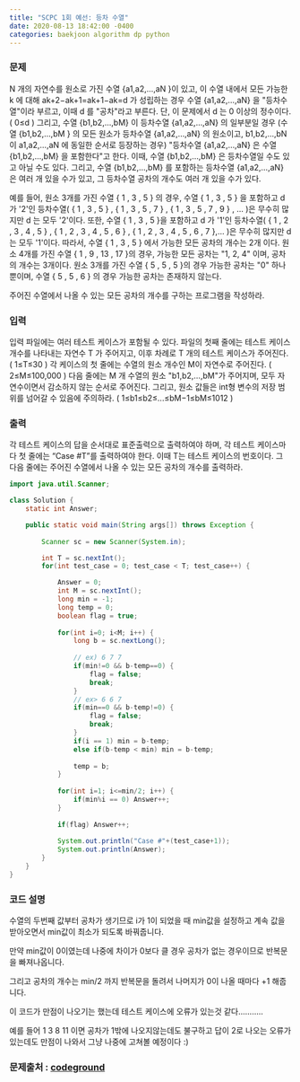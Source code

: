 ```yaml
---
title: "SCPC 1회 예선: 등차 수열"
date: 2020-08-13 18:42:00 -0400
categories: baekjoon algorithm dp python
---
```


### 문제
N 개의 자연수를 원소로 가진 수열 {a1,a2,…,aN }이 있고,
이 수열 내에서 모든 가능한 k 에 대해 ak+2−ak+1=ak+1−ak=d 가 성립하는 경우
수열  {a1,a2,…,aN} 을 "등차수열"이라 부르고, 이때 d 를 "공차"라고 부른다. 단, 이 문제에서 d 는 0 이상의 정수이다. ( 0≤d )
그리고, 수열  {b1,b2,…,bM}  이 등차수열  {a1,a2,…,aN}  의 일부분일 경우
(수열 {b1,b2,…,bM } 의 모든 원소가 등차수열 {a1,a2,…,aN} 의 원소이고, b1,b2,…,bN 이  a1,a2,…,aN  에 동일한 순서로 등장하는 경우)
"등차수열  {a1,a2,…,aN}  은 수열  {b1,b2,…,bM} 을 포함한다"고 한다.
이때, 수열  {b1,b2,…,bM} 은 등차수열일 수도 있고 아닐 수도 있다.
그리고, 수열 {b1,b2,…,bM} 를 포함하는 등차수열  {a1,a2,…,aN} 은 여러 개 있을 수가 있고, 그 등차수열 공차의 개수도 여러 개 있을 수가 있다.

예를 들어, 원소 3개를 가진 수열 { 1 , 3 , 5 } 의 경우,
수열 { 1 , 3 , 5 } 을 포함하고 d 가 '2'인 등차수열( { 1 , 3 , 5 } , { 1 , 3 , 5 , 7 } , { 1 , 3 , 5 , 7 , 9 } , … )은 무수히 많지만 d 는 모두 '2'이다.
또한, 수열 { 1 , 3 , 5 }을 포함하고 d 가 '1'인 등차수열( { 1 , 2 , 3 , 4 , 5 } , { 1 , 2 , 3 , 4 , 5 , 6 } , { 1 , 2 , 3 , 4 , 5 , 6 , 7 },… )은 무수히 많지만 d는 모두 '1'이다.
따라서, 수열 { 1 , 3 , 5 } 에서 가능한 모든 공차의 개수는 2개 이다.
원소 4개를 가진 수열 { 1 , 9 , 13 , 17 }의 경우, 가능한 모든 공차는 "1, 2, 4" 이며, 공차의 개수는 3개이다.
원소 3개를 가진 수열 { 5 , 5 , 5 }의 경우 가능한 공차는 "0" 하나 뿐이며, 수열 { 5 , 5 , 6 } 의 경우 가능한 공차는 존재하지 않는다.

주어진 수열에서 나올 수 있는 모든 공차의 개수를 구하는 프로그램을 작성하라.

### 입력
입력 파일에는 여러 테스트 케이스가 포함될 수 있다.
파일의 첫째 줄에는 테스트 케이스 개수를 나타내는 자연수 T 가 주어지고,
이후 차례로 T 개의 테스트 케이스가 주어진다. ( 1≤T≤30 )
각 케이스의 첫 줄에는 수열의 원소 개수인 M이 자연수로 주어진다. ( 2≤M≤100,000 )
다음 줄에는 M 개 수열의 원소 "b1,b2,…,bM"가 주어지며, 모두 자연수이면서 감소하지 않는 순서로 주어진다.
그리고, 원소 값들은 int형 변수의 저장 범위를 넘어갈 수 있음에 주의하라.
( 1≤b1≤b2≤...≤bM−1≤bM≤1012  )

### 출력
각 테스트 케이스의 답을 순서대로 표준출력으로 출력하여야 하며,
각 테스트 케이스마다 첫 줄에는 “Case #T”를 출력하여야 한다. 이때 T는 테스트 케이스의 번호이다.
그 다음 줄에는 주어진 수열에서 나올 수 있는 모든 공차의 개수를 출력하라.

```java
import java.util.Scanner;

class Solution {
	static int Answer;

	public static void main(String args[]) throws Exception	{
		
		Scanner sc = new Scanner(System.in);

		int T = sc.nextInt();
		for(int test_case = 0; test_case < T; test_case++) {

			Answer = 0;
			int M = sc.nextInt();
			long min = -1;
			long temp = 0;
			boolean flag = true;
			
			for(int i=0; i<M; i++) {
				long b = sc.nextLong();
				
				// ex) 6 7 7
				if(min!=0 && b-temp==0) {
					flag = false;
					break;
				}
				// ex> 6 6 7
				if(min==0 && b-temp!=0) {
					flag = false;
					break;
				}
				if(i == 1) min = b-temp;
				else if(b-temp < min) min = b-temp;
				
				temp = b;
			}
			
			for(int i=1; i<=min/2; i++) {
				if(min%i == 0) Answer++;
			}
			
			if(flag) Answer++;
			
			System.out.println("Case #"+(test_case+1));
			System.out.println(Answer);
		}
	}
}
```

### 코드 설명
수열의 두번째 값부터 공차가 생기므로 i가 1이 되었을 때 min값을 설정하고 계속 값을 받아오면서 min값이 최소가 되도록 바꿔줍니다.

만약 min값이 0이였는데 나중에 차이가 0보다 클 경우 공차가 없는 경우이므로 반복문을 빠져나옵니다.

그리고 공차의 개수는 min/2 까지 반복문을 돌려서 나머지가 0이 나올 때마다 +1 해줍니다.

이 코드가 만점이 나오기는 했는데 테스트 케이스에 오류가 있는것 같다...........

예를 들어 1 3 8 11 이면 공차가 1밖에 나오지않는데도 불구하고 답이 2로 나오는 오류가 있는데도 만점이 나와서 그냥 나중에 고쳐볼 예정이다 :)

### 문제출처 : [codeground]

[codeground]: https://www.codeground.org
